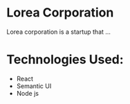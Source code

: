 # Lorea Corporation

Lorea corporation is a startup that ...

# Technologies Used:
- React
- Semantic UI
- Node js

